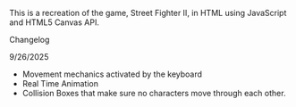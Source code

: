 This is a recreation of the game, Street Fighter II, in HTML using JavaScript and HTML5 Canvas API.

Changelog

9/26/2025
- Movement mechanics activated by the keyboard
- Real Time Animation
- Collision Boxes that make sure no characters move through each other.
